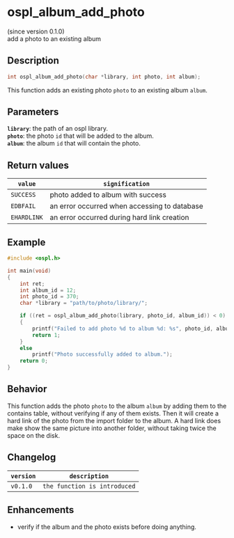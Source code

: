 # ospl_album_add_photo
(since version 0.1.0)  
add a photo to an existing album


## Description
```c
int ospl_album_add_photo(char *library, int photo, int album);
```
This function adds an existing photo ``photo`` to an existing album ``album``.

## Parameters
**`library`**: the path of an ospl library.  
**``photo``**: the photo ``id`` that will be added to the album.  
**``album``**: the album ``id`` that will contain the photo.  

## Return values

| ``value``     | ``signification``                                 |
| ------------- | ------------------------------------------------- |
| ``SUCCESS``   | photo added to album with success                 |
| ``EDBFAIL``   | an error occurred when accessing to database      |
| ``EHARDLINK`` | an error occurred during hard link creation       |


## Example
```c
#include <ospl.h>

int main(void)
{
	int ret;
	int album_id = 12;
	int photo_id = 370;
	char *library = "path/to/photo/library/";

	if ((ret = ospl_album_add_photo(library, photo_id, album_id)) < 0)
	{
		printf("Failed to add photo %d to album %d: %s", photo_id, album_id, ospl_enum_error(ret));
		return 1;
	}
	else
		printf("Photo successfully added to album.");
	return 0;
}
```

## Behavior

This function adds the photo ``photo`` to the album ``album`` by adding them to the contains table, without verifying if any of them exists. Then it will create a hard link of the photo from the import folder to the album. A hard link does make show the same picture into another folder, without taking twice the space on the disk. 

## Changelog

| ``version`` | ``description``                 |
| ----------- | ------------------------------- |
| ``v0.1.0``  | ``the function is introduced``  |


## Enhancements

- verify if the album and the photo exists before doing anything.
